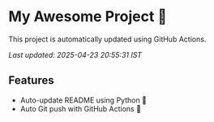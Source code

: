 # My Awesome Project 🚀

This project is automatically updated using GitHub Actions.

_Last updated: 2025-04-23 20:55:31 IST_

## Features
- Auto-update README using Python 🐍
- Auto Git push with GitHub Actions 🤖
